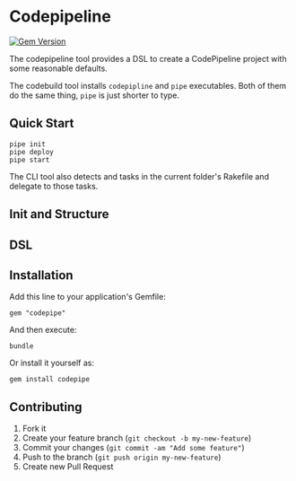 # Codepipeline

[![Gem Version](https://badge.fury.io/rb/codepipeline.png)](http://badge.fury.io/rb/codepipeline)

The codepipeline tool provides a DSL to create a CodePipeline project with some reasonable defaults.

The codebuild tool installs `codepipline` and `pipe` executables. Both of them do the same thing, `pipe` is just shorter to type.

## Quick Start

    pipe init
    pipe deploy
    pipe start

The CLI tool also detects and tasks in the current folder's Rakefile and delegate to those tasks.

## Init and Structure

## DSL


## Installation

Add this line to your application's Gemfile:

    gem "codepipe"

And then execute:

    bundle

Or install it yourself as:

    gem install codepipe

## Contributing

1. Fork it
2. Create your feature branch (`git checkout -b my-new-feature`)
3. Commit your changes (`git commit -am "Add some feature"`)
4. Push to the branch (`git push origin my-new-feature`)
5. Create new Pull Request
